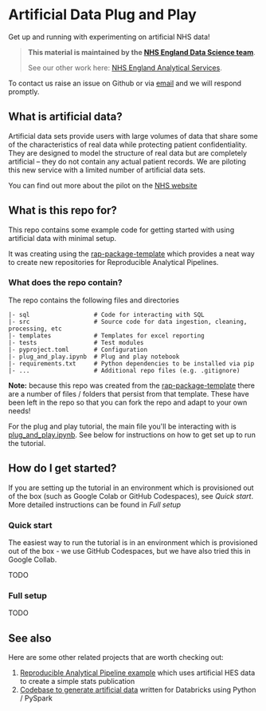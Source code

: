 # Artificial Data Plug and Play

Get up and running with experimenting on artificial NHS data!

> **This material is maintained by the [NHS England Data Science team](mailto:datascience@nhs.net)**.
>
> See our other work here: [NHS England Analytical Services](https://github.com/NHSDigital/data-analytics-services).

To contact us raise an issue on Github or via [email](mailto:datascience@nhs.net) and we will respond promptly.


## What is artificial data?
Artificial data sets provide users with large volumes of data that share some of the characteristics of real data while protecting patient confidentiality. They are designed to model the structure of real data but are completely artificial – they do not contain any actual patient records. We are piloting this new service with a limited number of artificial data sets.

You can find out more about the pilot on the [NHS website](https://digital.nhs.uk/services/artificial-data)

## What is this repo for?
This repo contains some example code for getting started with using artificial data with minimal setup. 

It was creating using the [rap-package-template](https://github.com/NHSDigital/rap-package-template/tree/main) which provides a neat way to create new repositories for Reproducible Analytical Pipelines.

### What does the repo contain?
The repo contains the following files and directories
```
|- sql                  # Code for interacting with SQL
|- src                  # Source code for data ingestion, cleaning, processing, etc
|- templates            # Templates for excel reporting
|- tests                # Test modules
|- pyproject.toml       # Configuration
|- plug_and_play.ipynb  # Plug and play notebook
|- requirements.txt     # Python dependencies to be installed via pip
|- ...                  # Additional repo files (e.g. .gitignore)
```

**Note:** because this repo was created from the [rap-package-template](https://github.com/NHSDigital/rap-package-template/tree/main) there are a number of files / folders that persist from that template. 
These have been left in the repo so that you can fork the repo and adapt to your own needs! 

For the plug and play tutorial, the main file you'll be interacting with is [plug_and_play.ipynb](./plug_and_play.ipynb). See below for instructions on how to get set up to run the tutorial. 


## How do I get started?

If you are setting up the tutorial in an environment which is provisioned out of the box (such as Google Colab or GitHub Codespaces), see *Quick start*.
More detailed instructions can be found in *Full setup*

### Quick start
The easiest way to run the tutorial is in an environment which is provisioned out of the box - we use GitHub Codespaces, but we have also tried this in Google Collab.

TODO

### Full setup
TODO


## See also
Here are some other related projects that are worth checking out:
1. [Reproducible Analytical Pipeline example](https://github.com/NHSDigital/RAP_example_pipeline_python/tree/main)  which uses artificial HES data to create a simple stats publication
1. [Codebase to generate artificial data](https://github.com/NHSDigital/artificial-data-generator) written for Databricks using Python / PySpark